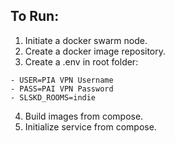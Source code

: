 ## To Run:
1. Initiate a docker swarm node.
2. Create a docker image repository.
3. Create a .env in root folder:
```
- USER=PIA VPN Username
- PASS=PAI VPN Password
- SLSKD_ROOMS=indie
```
4. Build images from compose.
5. Initialize service from compose.
